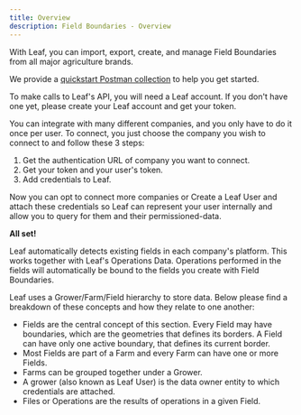 ```yaml
---
title: Overview
description: Field Boundaries - Overview
---
```



With Leaf, you can import, export, create, and manage Field Boundaries from all
major agriculture brands.

We provide a [quickstart Postman
collection](https://github.com/Leaf-Agriculture/Leaf-API-Postman-Collection)
to help you get started.

To make calls to Leaf's API, you will need a Leaf account. If you don't have
one yet, please create your Leaf account and get your token.

You can integrate with many different companies, and you only have to do it once
per user. To connect, you just choose the company you wish to connect to
and follow these 3 steps:

1. Get the authentication URL of company you want to connect.
1. Get your token and your user's token.
1. Add credentials to Leaf.

Now you can opt to connect more companies or Create a Leaf User and attach
these credentials so Leaf can represent your user internally and allow you to
query for them and their permissioned-data.

**All set!**

Leaf automatically detects existing fields in each company's platform. This
works together with Leaf's Operations Data. Operations performed in the
fields will automatically be bound to the fields you create with Field Boundaries.

Leaf uses a Grower/Farm/Field hierarchy to store data. Below please find a
breakdown of these concepts and how they relate to one another:

- Fields are the central concept of this section. Every Field may have boundaries, which
  are the geometries that defines its borders. A Field can have only one active boundary, that defines its current border.
- Most Fields are part of a Farm and every Farm can have one or more Fields.
- Farms can be grouped together under a Grower.
- A grower (also known as Leaf User) is the data owner entity to which credentials are attached.
- Files or Operations are the results of operations in a given Field.
